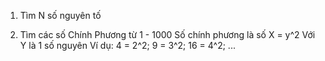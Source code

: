 
1. Tìm N số nguyên tố

2. Tìm các số Chính Phương từ 1 - 1000
Số chính phương là số X = y^2
Với Y là 1 số nguyên
Ví dụ:  4 = 2^2;  9 = 3^2;  16 = 4^2; ...


